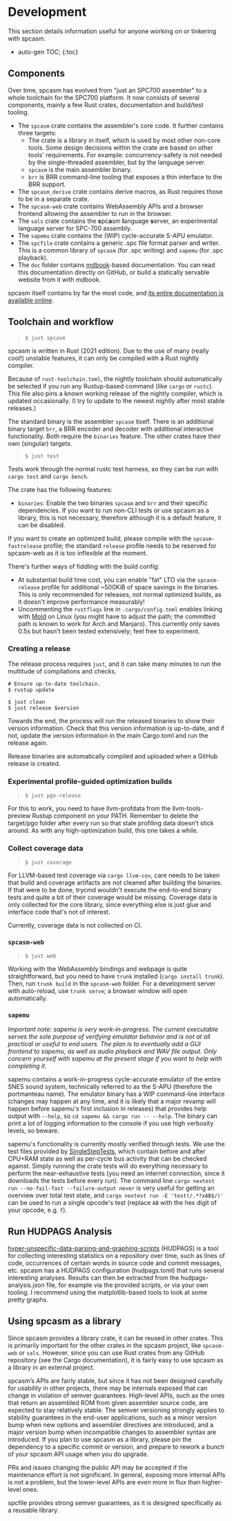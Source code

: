 # Development

This section details information useful for anyone working on or tinkering with spcasm.

- auto-gen TOC;
  {:toc}

## Components

Over time, spcasm has evolved from "just an SPC700 assembler" to a whole toolchain for the SPC700 platform. It now consists of several components, mainly a few Rust crates, documentation and build/test tooling.

- The `spcasm` crate contains the assembler's core code. It further contains three targets:
  - The crate is a library in itself, which is used by most other non-core tools. Some design decisions within the crate are based on other tools' requirements. For example: concurrency-safety is not needed by the single-threaded assembler, but by the language server.
  - `spcasm` is the main assembler binary.
  - `brr` is BRR command-line tooling that exposes a thin interface to the BRR support.
- The `spcasm_derive` crate contains derive macros, as Rust requires those to be in a separate crate.
- The `spcasm-web` crate contains WebAssembly APIs and a browser frontend allowing the assembler to run in the browser.
- The `sals` crate contains the **s**pc**a**sm **l**anguage **s**erver, an experimental language server for SPC-700 assembly.
- The `sapemu` crate contains the (WIP) cycle-accurate S-APU emulator.
- The `spcfile` crate contains a generic .spc file format parser and writer. This is a common library of `spcasm` (for .spc writing) and `sapemu` (for .spc playback).
- The `doc` folder contains [mdbook](https://rust-lang.github.io/mdBook/)-based documentation. You can read this documentation directly on GitHub, or build a statically servable website from it with mdbook.

spcasm itself contains by far the most code, and [its entire documentation is available online](../api/spcasm/index.html).

## Toolchain and workflow

> `$ just spcasm`

spcasm is written in Rust (2021 edition). Due to the use of many (really cool!) unstable features, it can only be compiled with a Rust nightly compiler.

Because of `rust-toolchain.toml`, the nightly toolchain should automatically be selected if you run any Rustup-based command (like `cargo` or `rustc`). This file also pins a known working release of the nightly compiler, which is updated occasionally. (I try to update to the newest nightly after most stable releases.)

The standard binary is the assembler `spcasm` itself. There is an additional binary target `brr`, a BRR encoder and decoder with additional interactive functionality. Both require the `binaries` feature. The other crates have their own (singular) targets.

> `$ just test`

Tests work through the normal rustc test harness, so they can be run with `cargo test` and `cargo bench`.

The crate has the following features:

- `binaries`: Enable the two binaries `spcasm` and `brr` and their specific dependencies. If you want to run non-CLI tests or use spcasm as a library, this is not necessary, therefore although it is a default feature, it can be disabled.

If you want to create an optimized build, please compile with the `spcasm-fastrelease` profile; the standard `release` profile needs to be reserved for spcasm-web as it is too inflexible at the moment.

There's further ways of fiddling with the build config:

- At substantial build time cost, you can enable "fat" LTO via the `spcasm-release` profile for additional ~500KiB of space savings in the binaries. This is only recommended for releases, not normal optimized builds, as it doesn't improve performance measurably!
- Uncommenting the `rustflags` line in `.cargo/config.toml` enables linking with [Mold](https://github.com/rui314/mold) on Linux (you might have to adjust the path; the committed path is known to work for Arch and Manjaro). This currently only saves 0.5s but hasn't been tested extensively; feel free to experiment.

### Creating a release

The release process requires `just`, and it can take many minutes to run the multitude of compilations and checks.

```shell
# Ensure up-to-date toolchain.
$ rustup update

$ just clean
$ just release $version
```

Towards the end, the process will run the released binaries to show their version information. Check that this version information is up-to-date, and if not, update the version information in the main Cargo.toml and run the release again.

Release binaries are automatically compiled and uploaded when a GitHub release is created.

### Experimental profile-guided optimization builds

> `$ just pgo-release`

For this to work, you need to have llvm-profdata from the llvm-tools-preview Rustup component on your PATH. Remember to delete the target/pgo folder after every run so that stale profiling data doesn't stick around. As with any high-optimization build, this one takes a while.

### Collect coverage data

> `$ just coverage`

For LLVM-based test coverage via `cargo llvm-cov`, care needs to be taken that build and coverage artifacts are not cleaned after building the binaries. If that were to be done, trycmd wouldn't execute the end-to-end binary tests and quite a bit of their coverage would be missing. Coverage data is only collected for the core library, since everything else is just glue and interface code that's not of interest.

Currently, coverage data is not collected on CI.

### `spcasm-web`

> `$ just web`

Working with the WebAssembly bindings and webpage is quite straightforward, but you need to have `trunk` installed (`cargo install trunk`). Then, run `trunk build` in the `spcasm-web` folder. For a development server with auto-reload, use `trunk serve`; a browser window will open automatically.

### `sapemu`

_Important note: sapemu is *very* work-in-progress. The current executable serves the sole purpose of verifying emulator behavior and is not at all practical or useful to end users. The plan is to eventually add a GUI frontend to sapemu, as well as audio playback and WAV file output. Only concern yourself with sapemu at the present stage if you want to help with completing it._

sapemu contains a work-in-progress cycle-accurate emulator of the entire SNES sound system, technically referred to as the S-APU (therefore the portmanteau name). The emulator binary has a WIP command-line interface (changes may happen at any time, and it is likely that a major revamp will happen before sapemu's first inclusion in releases) that provides help output with `--help`, so `cd sapemu && cargo run -- --help`. The binary can print a lot of logging information to the console if you use high verbosity levels, so beware.

sapemu's functionality is currently mostly verified through tests. We use the test files provided by [SingleStepTests](https://github.com/SingleStepTests/spc700/tree/main/v1), which contain before and after CPU+RAM state as well as per-cycle bus activity that can be checked against. Simply running the crate tests will do everything necessary to perform the near-exhaustive tests (you need an internet connection, since it downloads the tests before every run). The command line `cargo nextest run --no-fail-fast --failure-output never` is very useful for getting an overview over total test state, and `cargo nextest run -E 'test(/.*?xAB$/)'` can be used to run a single opcode's test (replace `AB` with the hex digit of your opcode, e.g. `f`).

## Run HUDPAGS Analysis

[hyper-unspecific-data-parsing-and-graphing-scripts](https://github.com/linusg/hyper-unspecific-data-parsing-and-graphing-scripts) (HUDPAGS) is a tool for collecting interesting statistics on a repository over time, such as lines of code, occurrences of certain words in source code and commit messages, etc. spcasm has a HUDPAGS configuration (hudpags.toml) that runs several interesting analyses. Results can then be extracted from the hudpags-analysis.json file, for example via the provided scripts, or via your own tooling. I recommend using the matplotlib-based tools to look at some pretty graphs.

## Using spcasm as a library

Since spcasm provides a library crate, it can be reused in other crates. This is primarily important for the other crates in the spcasm project, like `spcasm-web` or `sals`. However, since you can use Rust crates from any GitHub repository (see the Cargo documentation), it is fairly easy to use spcasm as a library in an external project.

spcasm’s APIs are fairly stable, but since it has not been designed carefully for usability in other projects, there may be internals exposed that can change in violation of semver guarantees. High-level APIs, such as the ones that return an assembled ROM from given assembler source code, are expected to stay relatively stable. The semver versioning strongly applies to stability guarantees in the end-user applications, such as a minor version bump when new options and assembler directives are introduced, and a major version bump when incompatible changes to assembler syntax are introduced. If you plan to use spcasm as a library, please pin the dependency to a specific commit or version, and prepare to rework a bunch of your spcasm API usage when you do upgrade.

PRs and issues changing the public API may be accepted if the maintenance effort is not significant. In general, exposing more internal APIs is not a problem, but the lower-level APIs are even more in flux than higher-level ones.

spcfile provides strong semver guarantees, as it is designed specifically as a reusable library.
